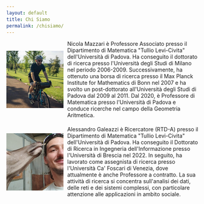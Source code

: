 ```yaml
---
layout: default
title: Chi Siamo
permalink: /chisiamo/
---
```

<div style="display: flex; flex-wrap: wrap; gap: 20px;">

  <!-- Primo blocco: Immagine e Descrizione -->
  <div style="display: flex; align-items: center; gap: 10px; width: 100%;">
    <img src="/nicola_mazzari.jpeg" alt="Nicola Mazzari" style="width: 150px; height: 150px; object-fit: cover;">
    <p style="margin: 0;"> Nicola Mazzari è Professore Associato presso il Dipartimento di Matematica "Tullio Levi-Civita" dell'Università di Padova. Ha conseguito il dottorato di ricerca presso l'Università degli Studi di Milano nel periodo 2006-2009. Successivamente, ha ottenuto una borsa di ricerca presso il Max Planck Institute for Mathematics di Bonn nel 2007 e ha svolto un post-dottorato all'Università degli Studi di Padova dal 2009 al 2011. Dal 2020, è Professore di Matematica presso l'Università di Padova e conduce ricerche nel campo della Geometria Aritmetica.
    </p>
  </div>

  <!-- Secondo blocco: Immagine e Descrizione -->
  <div style="display: flex; align-items: center; gap: 10px; width: 100%;">
    <img src="/galeazzi.jpeg" alt="Alessandro Galeazzi" style="width: 150px; height: 150px; object-fit: cover;">
    <p style="margin: 0;"> Alessandro Galeazzi è Ricercatore (RTD-A) presso il Dipartimento di Matematica "Tullio Levi-Civita" dell'Università di Padova. Ha conseguito il Dottorato di Ricerca in Ingegneria dell'Informazione presso l'Università di Brescia nel 2022. In seguito, ha lavorato come assegnista di ricerca presso l'Università Ca' Foscari di Venezia, dove attualmente è anche Professore a contratto. La sua attività di ricerca si concentra sull'analisi dei dati, delle reti e dei sistemi complessi, con particolare attenzione alle applicazioni in ambito sociale.
    </p>
  </div>

</div>
